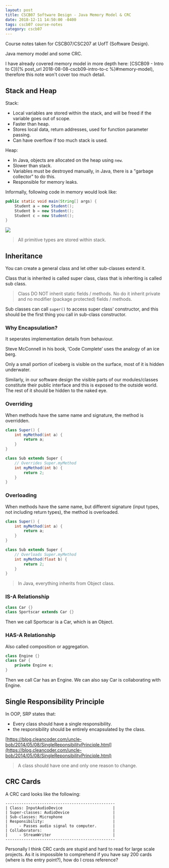 ```yaml
---
layout: post
title: CSCB07 Software Design - Java Memory Model & CRC
date: 2018-12-11 14:50:00 -0400
tags: cscb07 course-notes
category: cscb07
---
```


Course notes taken for CSCB07/CSC207 at UofT (Software Design).

Java memory model and some CRC.

<!--more-->

I have already covered memory model in more depth here: [CSCB09 - Intro to C]({% post_url 2018-08-08-cscb09-intro-to-c %}#memory-model), therefore this note won't cover too much detail.


## Stack and Heap

Stack:

* Local variables are stored within the stack, and will be freed if the variable goes out of scope.
* Faster than heap.
* Stores local data, return addresses, used for function parameter passing.
* Can have overflow if too much stack is used.

Heap:

* In Java, objects are allocated on the heap using `new`.
* Slower than stack.
* Variables must be destroyed manually, in Java, there is a "garbage collector" to do this.
* Responsible for memory leaks.

Informally, following code in memory would look like:

```java
public static void main(String[] args) {
    Student a = new Student();
    Student b = new Student();
    Student c = new Student();
}
```

![](https://www.evernote.com/l/Aq2lf1PZXYVJepxAH6KDXMs_sZJ0H3SrPRsB/image.png)

> All primitive types are stored within stack.

## Inheritance

You can create a general class and let other sub-classes extend it.

Class that is inherited is called super class, class that is inheriting is called sub class.

> Class DO NOT inherit static fields / methods. No do it inherit private and no modifier (package protected) fields / methods.

Sub classes can call `super()` to access super class' constructor, and this should be the first thing you call in sub-class constructor.

### Why Encapsulation?

It seperates implementation details from behaviour.

Steve McConnell in his book, ‘Code Complete’ uses the analogy of an ice berg.

Only a small portion of iceberg is visible on the surface, most of it is hidden underwater. 

Similarly, in our software design the visible parts of our modules/classes constitute their public interface and this is exposed to the outside world. The rest of it should be hidden to the naked eye.

### Overriding

When methods have the same name and signature, the method is overridden.

```java
class Super() {
    int myMethod(int a) {
        return a;
    }
}
```

```java
class Sub extends Super {
    // Overrides Super.myMethod
    int myMethod(int b) {
        return 2;
    }
}
```

### Overloading

When methods have the same name, but different signature (input types, not including return types), the method is overloaded.

```java
class Super() {
    int myMethod(int a) {
        return a;
    }
}
```

```java
class Sub extends Super {
    // Overloads Super.myMethod
    int myMethod(float b) {
        return 2;
    }
}
```

> In Java, everything inherits from Object class.

### IS-A Relationship

```java
class Car {}
class Sportscar extends Car {}
```

Then we call Sportscar is a Car, which is an Object.

### HAS-A Relationship

Also called composition or aggregation.


```java
class Engine {}
class Car {
    private Engine e;
}
```

Then we call Car has an Engine. We can also say Car is collaborating with Engine.

## Single Responsibility Principle

In OOP, SRP states that:

* Every class should have a single responsibility.
* the responsibility should be entirely encapsulated by the class.

[https://blog.cleancoder.com/uncle-bob/2014/05/08/SingleReponsibilityPrinciple.html](https://blog.cleancoder.com/uncle-bob/2014/05/08/SingleReponsibilityPrinciple.html)

> A class should have one and only one reason to change.

## CRC Cards

A CRC card looks like the following:

```
------------------------------------------------
| Class: InputAudioDevice                      |
| Super-classes: AudioDevice                   |
| Sub-classes: Microphone                      |
| Responsibility:                              |
|     - Passes audio signal to computer.       |
| Collaborators:                               |
|     - StreamWriter                           |
------------------------------------------------
```

Personally I think CRC cards are stupid and hard to read for large scale projects. As it is impossible to comprehend if you have say 200 cards (where is the entry point?), how do I cross reference?
